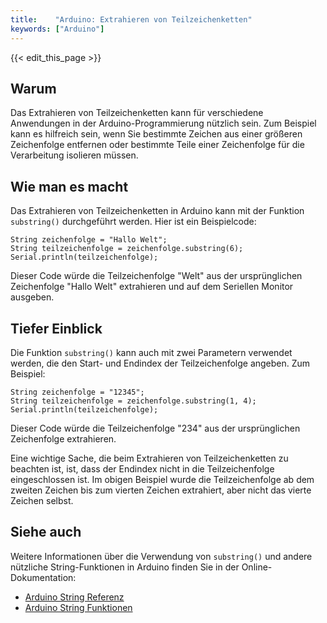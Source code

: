 ```yaml
---
title:    "Arduino: Extrahieren von Teilzeichenketten"
keywords: ["Arduino"]
---
```


{{< edit_this_page >}}

## Warum

Das Extrahieren von Teilzeichenketten kann für verschiedene Anwendungen in der Arduino-Programmierung nützlich sein. Zum Beispiel kann es hilfreich sein, wenn Sie bestimmte Zeichen aus einer größeren Zeichenfolge entfernen oder bestimmte Teile einer Zeichenfolge für die Verarbeitung isolieren müssen.

## Wie man es macht

Das Extrahieren von Teilzeichenketten in Arduino kann mit der Funktion ```substring()``` durchgeführt werden. Hier ist ein Beispielcode:

```Arduino
String zeichenfolge = "Hallo Welt";
String teilzeichenfolge = zeichenfolge.substring(6);
Serial.println(teilzeichenfolge);
```

Dieser Code würde die Teilzeichenfolge "Welt" aus der ursprünglichen Zeichenfolge "Hallo Welt" extrahieren und auf dem Seriellen Monitor ausgeben.

## Tiefer Einblick

Die Funktion ```substring()``` kann auch mit zwei Parametern verwendet werden, die den Start- und Endindex der Teilzeichenfolge angeben. Zum Beispiel:

```Arduino
String zeichenfolge = "12345";
String teilzeichenfolge = zeichenfolge.substring(1, 4);
Serial.println(teilzeichenfolge);
```

Dieser Code würde die Teilzeichenfolge "234" aus der ursprünglichen Zeichenfolge extrahieren.

Eine wichtige Sache, die beim Extrahieren von Teilzeichenketten zu beachten ist, ist, dass der Endindex nicht in die Teilzeichenfolge eingeschlossen ist. Im obigen Beispiel wurde die Teilzeichenfolge ab dem zweiten Zeichen bis zum vierten Zeichen extrahiert, aber nicht das vierte Zeichen selbst.

## Siehe auch

Weitere Informationen über die Verwendung von ```substring()``` und andere nützliche String-Funktionen in Arduino finden Sie in der Online-Dokumentation:

- [Arduino String Referenz](https://www.arduino.cc/reference/en/language/variables/data-types/string/substring/)
- [Arduino String Funktionen](https://www.arduino.cc/reference/en/language/variables/data-types/string/functions/)